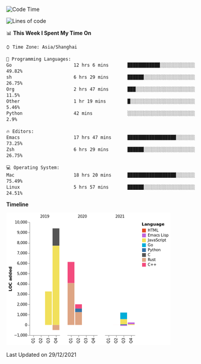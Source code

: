 <!--START_SECTION:waka-->
![Code Time](http://img.shields.io/badge/Code%20Time-532%20hrs%2015%20mins-blue)

![Lines of code](https://img.shields.io/badge/From%20Hello%20World%20I%27ve%20Written-22%20Thousand%20lines%20of%20code-blue)

📊 **This Week I Spent My Time On** 

```text
⌚︎ Time Zone: Asia/Shanghai

💬 Programming Languages: 
Go                       12 hrs 6 mins       ████████████░░░░░░░░░░░░░   49.82% 
sh                       6 hrs 29 mins       ██████░░░░░░░░░░░░░░░░░░░   26.75% 
Org                      2 hrs 47 mins       ███░░░░░░░░░░░░░░░░░░░░░░   11.5% 
Other                    1 hr 19 mins        █░░░░░░░░░░░░░░░░░░░░░░░░   5.46% 
Python                   42 mins             ░░░░░░░░░░░░░░░░░░░░░░░░░   2.9%

🔥 Editors: 
Emacs                    17 hrs 47 mins      ██████████████████░░░░░░░   73.25% 
Zsh                      6 hrs 29 mins       ██████░░░░░░░░░░░░░░░░░░░   26.75%

💻 Operating System: 
Mac                      18 hrs 20 mins      ██████████████████░░░░░░░   75.49% 
Linux                    5 hrs 57 mins       ██████░░░░░░░░░░░░░░░░░░░   24.51%

```

**Timeline**

![Chart not found](https://raw.githubusercontent.com/nasen23/nasen23/master/charts/bar_graph.png) 


 Last Updated on 29/12/2021
<!--END_SECTION:waka-->
